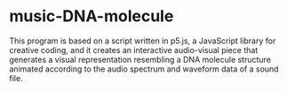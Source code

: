 # music-DNA-molecule
This program is based on a script written in p5.js, a JavaScript library for creative coding, and it creates an interactive audio-visual piece that generates a visual representation resembling a DNA molecule structure animated according to the audio spectrum and waveform data of a sound file.

